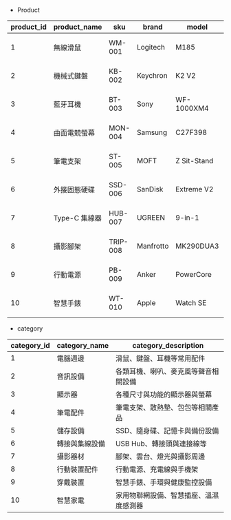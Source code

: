 * Product

| product_id | product_name     | sku       | brand     | model       | price   | promotional_price | category_id | seller_id | reviews_count | favorites_count | date_added          | last_updated         |
|------------|------------------|-----------|-----------|-------------|---------|-------------------|-------------|-----------|----------------|------------------|----------------------|----------------------|
| 1          | 無線滑鼠         | WM-001    | Logitech  | M185        | 599.00  | 499.00            | 1           | 1         | 23             | 15               | 2025-05-30 10:00:00  | 2025-05-30 10:00:00  |
| 2          | 機械式鍵盤       | KB-002    | Keychron  | K2 V2       | 2890.00 | 2590.00           | 1           | 2         | 120            | 78               | 2025-05-30 10:01:00  | 2025-05-30 10:01:00  |
| 3          | 藍牙耳機         | BT-003    | Sony      | WF-1000XM4  | 7990.00 | NULL              | 2           | 1         | 55             | 40               | 2025-05-30 10:02:00  | 2025-05-30 10:02:00  |
| 4          | 曲面電競螢幕     | MON-004   | Samsung   | C27F398     | 6990.00 | 6490.00           | 3           | 3         | 10             | 7                | 2025-05-30 10:03:00  | 2025-05-30 10:03:00  |
| 5          | 筆電支架         | ST-005    | MOFT      | Z Sit-Stand | 1380.00 | NULL              | 4           | 2         | 8              | 12               | 2025-05-30 10:04:00  | 2025-05-30 10:04:00  |
| 6          | 外接固態硬碟     | SSD-006   | SanDisk   | Extreme V2  | 3290.00 | 2990.00           | 5           | 4         | 34             | 22               | 2025-05-30 10:05:00  | 2025-05-30 10:05:00  |
| 7          | Type-C 集線器    | HUB-007   | UGREEN    | 9-in-1      | 990.00  | 890.00            | 6           | 1         | 19             | 18               | 2025-05-30 10:06:00  | 2025-05-30 10:06:00  |
| 8          | 攝影腳架         | TRIP-008  | Manfrotto | MK290DUA3   | 4690.00 | NULL              | 7           | 5         | 4              | 6                | 2025-05-30 10:07:00  | 2025-05-30 10:07:00  |
| 9          | 行動電源         | PB-009    | Anker     | PowerCore   | 1190.00 | 990.00            | 8           | 1         | 45             | 51               | 2025-05-30 10:08:00  | 2025-05-30 10:08:00  |
| 10         | 智慧手錶         | WT-010    | Apple     | Watch SE    | 8990.00 | 8490.00           | 9           | 2         | 65             | 58               | 2025-05-30 10:09:00  | 2025-05-30 10:09:00  |

* category

| category_id | category_name     | category_description                    |
|-------------|-------------------|------------------------------------------|
| 1           | 電腦週邊          | 滑鼠、鍵盤、耳機等常用配件               |
| 2           | 音訊設備          | 各類耳機、喇叭、麥克風等聲音相關設備     |
| 3           | 顯示器            | 各種尺寸與功能的顯示器與螢幕             |
| 4           | 筆電配件          | 筆電支架、散熱墊、包包等相關產品         |
| 5           | 儲存設備          | SSD、隨身碟、記憶卡與備份設備             |
| 6           | 轉接與集線設備    | USB Hub、轉接頭與連接線等               |
| 7           | 攝影器材          | 腳架、雲台、燈光與攝影周邊               |
| 8           | 行動裝置配件      | 行動電源、充電線與手機架                 |
| 9           | 穿戴裝置          | 智慧手錶、手環與健康監控設備             |
| 10          | 智慧家電          | 家用物聯網設備、智慧插座、溫濕度感測器   |
